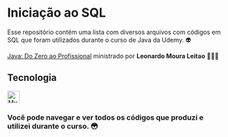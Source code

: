 # Iniciação ao SQL

Esse repositório contém uma lista com diversos arquivos com códigos em SQL que foram utilizados durante o curso de Java da Udemy. 👽

[Java: Do Zero ao Profissional](https://www.udemy.com/course/fundamentos-de-programacao-com-java/) ministrado por **Leonardo Moura Leitao** 👨🏽‍🏫

## Tecnologia

<a href="https://dev.mysql.com/doc/">
  <img src="https://guilhermefdsilva.github.io/read-db-myPortfolio/sticks/stick-mysql.svg" alt="MySQL" height="28px">
</a>

### Você pode navegar e ver todos os códigos que produzi e utilizei durante o curso. 😳
